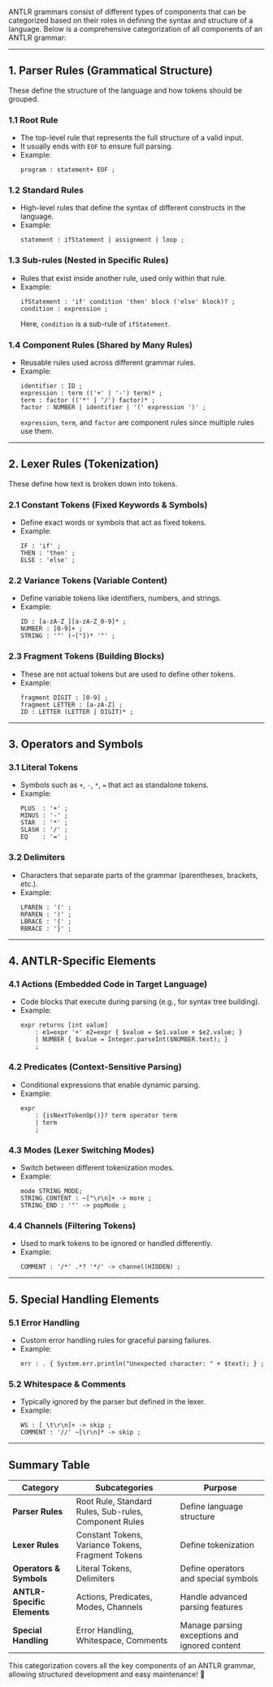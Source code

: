 ANTLR grammars consist of different types of components that can be categorized based on their roles in defining the syntax and structure of a language. Below is a comprehensive categorization of all components of an ANTLR grammar:

---

## **1. Parser Rules** (Grammatical Structure)  
These define the structure of the language and how tokens should be grouped.  

### **1.1 Root Rule**  
- The top-level rule that represents the full structure of a valid input.  
- It usually ends with `EOF` to ensure full parsing.  
- Example:  
  ```antlr
  program : statement+ EOF ;
  ```  

### **1.2 Standard Rules**  
- High-level rules that define the syntax of different constructs in the language.  
- Example:  
  ```antlr
  statement : ifStatement | assignment | loop ;
  ```  

### **1.3 Sub-rules (Nested in Specific Rules)**  
- Rules that exist inside another rule, used only within that rule.  
- Example:  
  ```antlr
  ifStatement : 'if' condition 'then' block ('else' block)? ;
  condition : expression ;
  ```  
  Here, `condition` is a sub-rule of `ifStatement`.  

### **1.4 Component Rules (Shared by Many Rules)**  
- Reusable rules used across different grammar rules.  
- Example:  
  ```antlr
  identifier : ID ;
  expression : term (('+' | '-') term)* ;
  term : factor (('*' | '/') factor)* ;
  factor : NUMBER | identifier | '(' expression ')' ;
  ```  
  `expression`, `term`, and `factor` are component rules since multiple rules use them.  

---

## **2. Lexer Rules** (Tokenization)  
These define how text is broken down into tokens.

### **2.1 Constant Tokens** (Fixed Keywords & Symbols)  
- Define exact words or symbols that act as fixed tokens.  
- Example:  
  ```antlr
  IF : 'if' ;
  THEN : 'then' ;
  ELSE : 'else' ;
  ```  

### **2.2 Variance Tokens** (Variable Content)  
- Define variable tokens like identifiers, numbers, and strings.  
- Example:  
  ```antlr
  ID : [a-zA-Z_][a-zA-Z_0-9]* ;
  NUMBER : [0-9]+ ;
  STRING : '"' (~["])* '"' ;
  ```  

### **2.3 Fragment Tokens** (Building Blocks)  
- These are not actual tokens but are used to define other tokens.  
- Example:  
  ```antlr
  fragment DIGIT : [0-9] ;
  fragment LETTER : [a-zA-Z] ;
  ID : LETTER (LETTER | DIGIT)* ;
  ```  

---

## **3. Operators and Symbols**  
### **3.1 Literal Tokens**  
- Symbols such as `+`, `-`, `*`, `=` that act as standalone tokens.  
- Example:  
  ```antlr
  PLUS  : '+' ;
  MINUS : '-' ;
  STAR  : '*' ;
  SLASH : '/' ;
  EQ    : '=' ;
  ```  

### **3.2 Delimiters**  
- Characters that separate parts of the grammar (parentheses, brackets, etc.).  
- Example:  
  ```antlr
  LPAREN : '(' ;
  RPAREN : ')' ;
  LBRACE : '{' ;
  RBRACE : '}' ;
  ```  

---

## **4. ANTLR-Specific Elements**  

### **4.1 Actions (Embedded Code in Target Language)**  
- Code blocks that execute during parsing (e.g., for syntax tree building).  
- Example:  
  ```antlr
  expr returns [int value]
      : e1=expr '+' e2=expr { $value = $e1.value + $e2.value; }
      | NUMBER { $value = Integer.parseInt($NUMBER.text); }
      ;
  ```  

### **4.2 Predicates (Context-Sensitive Parsing)**  
- Conditional expressions that enable dynamic parsing.  
- Example:  
  ```antlr
  expr
      : {isNextTokenOp()}? term operator term
      | term
      ;
  ```  

### **4.3 Modes (Lexer Switching Modes)**  
- Switch between different tokenization modes.  
- Example:  
  ```antlr
  mode STRING_MODE;
  STRING_CONTENT : ~["\r\n]+ -> more ;
  STRING_END : '"' -> popMode ;
  ```  

### **4.4 Channels (Filtering Tokens)**  
- Used to mark tokens to be ignored or handled differently.  
- Example:  
  ```antlr
  COMMENT : '/*' .*? '*/' -> channel(HIDDEN) ;
  ```  

---

## **5. Special Handling Elements**  

### **5.1 Error Handling**  
- Custom error handling rules for graceful parsing failures.  
- Example:  
  ```antlr
  err : . { System.err.println("Unexpected character: " + $text); } ;
  ```  

### **5.2 Whitespace & Comments**  
- Typically ignored by the parser but defined in the lexer.  
- Example:  
  ```antlr
  WS : [ \t\r\n]+ -> skip ;
  COMMENT : '//' ~[\r\n]* -> skip ;
  ```  

---

## **Summary Table**

| Category | Subcategories | Purpose |
|----------|--------------|---------|
| **Parser Rules** | Root Rule, Standard Rules, Sub-rules, Component Rules | Define language structure |
| **Lexer Rules** | Constant Tokens, Variance Tokens, Fragment Tokens | Define tokenization |
| **Operators & Symbols** | Literal Tokens, Delimiters | Define operators and special symbols |
| **ANTLR-Specific Elements** | Actions, Predicates, Modes, Channels | Handle advanced parsing features |
| **Special Handling** | Error Handling, Whitespace, Comments | Manage parsing exceptions and ignored content |

This categorization covers all the key components of an ANTLR grammar, allowing structured development and easy maintenance! 🚀